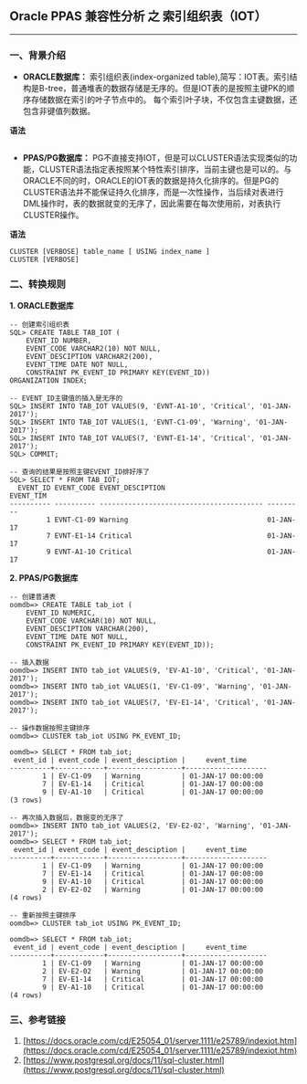 ## Oracle PPAS 兼容性分析 之 索引组织表（IOT）
---

### 一、背景介绍
+ **ORACLE数据库：**
索引组织表(index-organized table),简写：IOT表。索引结构是B-tree，普通堆表的数据存储是无序的。但是IOT表的是按照主键PK的顺序存储数据在索引的叶子节点中的。
每个索引叶子块，不仅包含主键数据，还包含非键值列数据。

**语法**
```

```

+ **PPAS/PG数据库：**
PG不直接支持IOT，但是可以CLUSTER语法实现类似的功能，CLUSTER语法指定表按照某个特性索引排序，当前主键也是可以的。与ORACLE不同的时，ORACLE的IOT表的数据是持久化排序的。但是PG的CLUSTER语法并不能保证持久化排序，而是一次性操作，当后续对表进行DML操作时，表的数据就变的无序了，因此需要在每次使用前，对表执行CLUSTER操作。

**语法**
```
CLUSTER [VERBOSE] table_name [ USING index_name ]
CLUSTER [VERBOSE]
```

### 二、转换规则
**1. ORACLE数据库**
```
-- 创建索引组织表
SQL> CREATE TABLE TAB_IOT (
	EVENT_ID NUMBER,
	EVENT_CODE VARCHAR2(10) NOT NULL, 
	EVENT_DESCIPTION VARCHAR2(200),
	EVENT_TIME DATE NOT NULL,
	CONSTRAINT PK_EVENT_ID PRIMARY KEY(EVENT_ID)) 
ORGANIZATION INDEX;

-- EVENT_ID主键值的插入是无序的
SQL> INSERT INTO TAB_IOT VALUES(9, 'EVNT-A1-10', 'Critical', '01-JAN-2017'); 
SQL> INSERT INTO TAB_IOT VALUES(1, 'EVNT-C1-09', 'Warning', '01-JAN-2017'); 
SQL> INSERT INTO TAB_IOT VALUES(7, 'EVNT-E1-14', 'Critical', '01-JAN-2017');
SQL> COMMIT;

-- 查询的结果是按照主键EVENT_ID排好序了
SQL> SELECT * FROM TAB_IOT;
  EVENT_ID EVENT_CODE EVENT_DESCIPTION                         EVENT_TIM
---------- ---------- ---------------------------------------- ---------
         1 EVNT-C1-09 Warning                                  01-JAN-17
         7 EVNT-E1-14 Critical                                 01-JAN-17
         9 EVNT-A1-10 Critical                                 01-JAN-17

```

**2. PPAS/PG数据库**
```
-- 创建普通表
oomdb=> CREATE TABLE tab_iot (
	EVENT_ID NUMERIC,
	EVENT_CODE VARCHAR(10) NOT NULL, 
	EVENT_DESCIPTION VARCHAR(200),
	EVENT_TIME DATE NOT NULL,
	CONSTRAINT PK_EVENT_ID PRIMARY KEY(EVENT_ID));

-- 插入数据
oomdb=> INSERT INTO tab_iot VALUES(9, 'EV-A1-10', 'Critical', '01-JAN-2017');
oomdb=> INSERT INTO tab_iot VALUES(1, 'EV-C1-09', 'Warning', '01-JAN-2017');
oomdb=> INSERT INTO tab_iot VALUES(7, 'EV-E1-14', 'Critical', '01-JAN-2017');

-- 操作数据按照主键排序
oomdb=> CLUSTER tab_iot USING PK_EVENT_ID; 

oomdb=> SELECT * FROM tab_iot;
 event_id | event_code | event_desciption |     event_time     
----------+------------+------------------+--------------------
        1 | EV-C1-09   | Warning          | 01-JAN-17 00:00:00
        7 | EV-E1-14   | Critical         | 01-JAN-17 00:00:00
        9 | EV-A1-10   | Critical         | 01-JAN-17 00:00:00
(3 rows)

-- 再次插入数据后，数据变的无序了
oomdb=> INSERT INTO tab_iot VALUES(2, 'EV-E2-02', 'Warning', '01-JAN-2017');
oomdb=> SELECT * FROM tab_iot;
 event_id | event_code | event_desciption |     event_time     
----------+------------+------------------+--------------------
        1 | EV-C1-09   | Warning          | 01-JAN-17 00:00:00
        7 | EV-E1-14   | Critical         | 01-JAN-17 00:00:00
        9 | EV-A1-10   | Critical         | 01-JAN-17 00:00:00
        2 | EV-E2-02   | Warning          | 01-JAN-17 00:00:00
(4 rows)

-- 重新按照主键排序
oomdb=> CLUSTER tab_iot USING PK_EVENT_ID; 

oomdb=> SELECT * FROM tab_iot;
 event_id | event_code | event_desciption |     event_time     
----------+------------+------------------+--------------------
        1 | EV-C1-09   | Warning          | 01-JAN-17 00:00:00
        2 | EV-E2-02   | Warning          | 01-JAN-17 00:00:00
        7 | EV-E1-14   | Critical         | 01-JAN-17 00:00:00
        9 | EV-A1-10   | Critical         | 01-JAN-17 00:00:00
(4 rows)
```
### 三、参考链接
1. [https://docs.oracle.com/cd/E25054_01/server.1111/e25789/indexiot.htm](https://docs.oracle.com/cd/E25054_01/server.1111/e25789/indexiot.htm)
2. [https://www.postgresql.org/docs/11/sql-cluster.html](https://www.postgresql.org/docs/11/sql-cluster.html)
